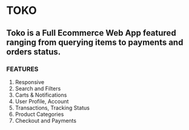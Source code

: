 # TOKO
## Toko is a Full Ecommerce Web App featured ranging from querying items to payments and orders status.

### FEATURES
1. Responsive
2. Search and Filters
3. Carts & Notifications
4. User Profile, Account
5. Transactions, Tracking Status
6. Product Categories
7. Checkout and Payments


